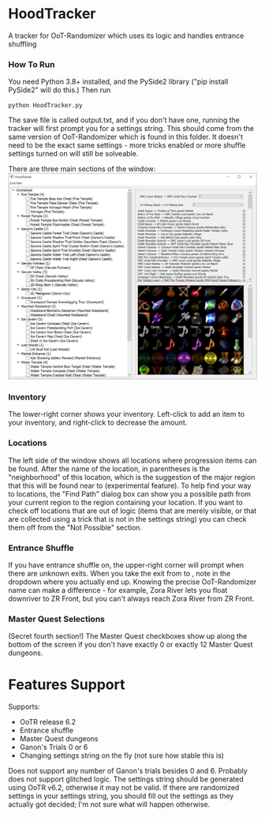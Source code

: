 # HoodTracker
A tracker for OoT-Randomizer which uses its logic and handles entrance shuffling

### How To Run
You need Python 3.8+ installed, and the PySide2 library ("pip install PySide2" will do this.)
Then run
```shell
python HoodTracker.py
```

The save file is called output.txt, and if you don't have one, running the tracker will first prompt you for a settings string. This should come from the same version of OoT-Randomizer which is found in this folder. It doesn't need to be the exact same settings - more tricks enabled or more shuffle settings turned on will still be solveable.

There are three main sections of the window:
![Example Screenshot](https://github.com/hoodedpaladin/HoodTracker/raw/master/images/example_screenshot.png?raw=true)

### Inventory
The lower-right corner shows your inventory. Left-click to add an item to your inventory, and right-click to decrease the amount.

### Locations
The left side of the window shows all locations where progression items can be found. After the name of the location, in parentheses is the "neighborhood" of this location, which is the suggestion of the major region that this will be found near to (experimental feature). To help find your way to locations, the "Find Path" dialog box can show you a possible path from your current region to the region containing your location. If you want to check off locations that are out of logic (items that are merely visible, or that are collected using a trick that is not in the settings string) you can check them off from the "Not Possible" section.

### Entrance Shuffle
If you have entrance shuffle on, the upper-right corner will prompt when there are unknown exits. When you take the exit from <first region> to <second region>, note in the dropdown where you actually end up. Knowing the precise OoT-Randomizer name can make a difference - for example, Zora River lets you float downriver to ZR Front, but you can't always reach Zora River from ZR Front.
  
### Master Quest Selections
(Secret fourth section!)
The Master Quest checkboxes show up along the bottom of the screen if you don't have exactly 0 or exactly 12 Master Quest dungeons.

# Features Support
Supports:
  - OoTR release 6.2
  - Entrance shuffle
  - Master Quest dungeons
  - Ganon's Trials 0 or 6
  - Changing settings string on the fly (not sure how stable this is)
  
Does not support any number of Ganon's trials besides 0 and 6. Probably does not support glitched logic. The settings string should be generated using OoTR v6.2, otherwise it may not be valid. If there are randomized settings in your settings string, you should fill out the settings as they actually got decided; I'm not sure what will happen otherwise.
